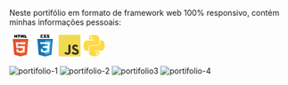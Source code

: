 
<p>Neste portifólio em formato de framework web 100% responsivo, contém minhas informações pessoais:</p>
<p alinhar=esquerda>
<img src="https://raw.githubusercontent.com/devicons/devicon/master/icons/html5/html5-original-wordmark.svg" alt="html5" width="40" height="40"/> 
<img src="https://raw.githubusercontent.com/devicons/devicon/master/icons/css3/css3-original-wordmark.svg" alt="css3" width="40" height="40"/> 
<img src="https://raw.githubusercontent.com/devicons/devicon/master/icons/javascript/javascript-original.svg" alt="javascript" width="40" height="40"/> 
<img src="https://raw.githubusercontent.com/devicons/devicon/master/icons/python/python-plain.svg" alt="Python" width="40" height="40" />
</p>

![portifolio-1](https://user-images.githubusercontent.com/93428392/222458522-019e947b-ed28-4f54-8913-bd4653b23d6e.png)
![portifolio-2](https://user-images.githubusercontent.com/93428392/222458535-3e60b05b-c71b-426f-ba89-d88c314914d4.png)
![portifolio3](https://user-images.githubusercontent.com/93428392/222458549-1ef87a2d-2874-4f9f-a994-5a5fc91172c3.png)
![portifolio-4](https://user-images.githubusercontent.com/93428392/222458555-da37ed01-5470-437b-9eae-031f272f5961.png)
